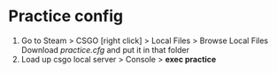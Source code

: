# Practice config

1. Go to Steam > CSGO [right click] > Local Files > Browse Local Files </br>
Download *practice.cfg* and put it in that folder 
3. Load up csgo local server > Console > **exec practice**
